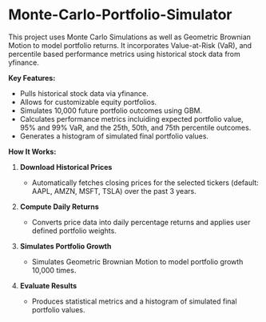 # Monte-Carlo-Portfolio-Simulator
This project uses Monte Carlo Simulations as well as Geometric Brownian Motion to model portfolio returns. It incorporates Value-at-Risk (VaR), and percentile based performance metrics using historical stock data from yfinance.

**Key Features:**
  - Pulls historical stock data via yfinance.
  - Allows for customizable equity portfolios.
  - Simulates 10,000 future portfolio outcomes using GBM.
  - Calculates performance metrics incluiding expected portfolio value, 95% and 99% VaR, and the 25th, 50th, and 75th percentile outcomes.
  - Generates a histogram of simulated final portfolio values.

**How It Works:**
1. **Download Historical Prices**
   - Automatically fetches closing prices for the selected tickers (default: AAPL, AMZN, MSFT, TSLA) over the past 3 years.
  
2. **Compute Daily Returns**
   - Converts price data into daily percentage returns and applies user defined portfolio weights.
  
3. **Simulates Portfolio Growth**
   - Simulates Geometric Brownian Motion to model portfolio growth 10,000 times.
  
4. **Evaluate Results**
   - Produces statistical metrics and a histogram of simulated final portfolio values.
  
